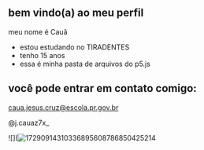 ## bem vindo(a) ao meu perfil

meu nome é Cauã

- estou estudando no TIRADENTES
- tenho 15 anos 
- essa é minha pasta de arquivos do p5.js

## você pode entrar em contato comigo:

caua.jesus.cruz@escola.pr.gov.br

@j.cauaz7x_


![](![17290914310336895608786850425214](https://github.com/user-attachments/assets/636e4067-a611-4792-8e11-ce7157f64964)
